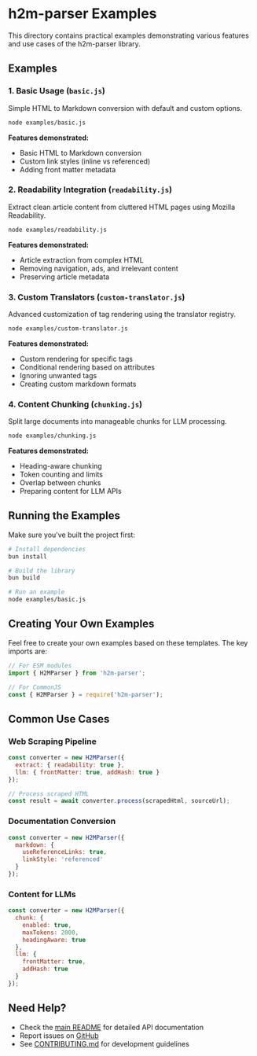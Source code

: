# h2m-parser Examples

This directory contains practical examples demonstrating various features and use cases of the h2m-parser library.

## Examples

### 1. Basic Usage (`basic.js`)

Simple HTML to Markdown conversion with default and custom options.

```bash
node examples/basic.js
```

**Features demonstrated:**
- Basic HTML to Markdown conversion
- Custom link styles (inline vs referenced)
- Adding front matter metadata

### 2. Readability Integration (`readability.js`)

Extract clean article content from cluttered HTML pages using Mozilla Readability.

```bash
node examples/readability.js
```

**Features demonstrated:**
- Article extraction from complex HTML
- Removing navigation, ads, and irrelevant content
- Preserving article metadata

### 3. Custom Translators (`custom-translator.js`)

Advanced customization of tag rendering using the translator registry.

```bash
node examples/custom-translator.js
```

**Features demonstrated:**
- Custom rendering for specific tags
- Conditional rendering based on attributes
- Ignoring unwanted tags
- Creating custom markdown formats

### 4. Content Chunking (`chunking.js`)

Split large documents into manageable chunks for LLM processing.

```bash
node examples/chunking.js
```

**Features demonstrated:**
- Heading-aware chunking
- Token counting and limits
- Overlap between chunks
- Preparing content for LLM APIs

## Running the Examples

Make sure you've built the project first:

```bash
# Install dependencies
bun install

# Build the library
bun build

# Run an example
node examples/basic.js
```

## Creating Your Own Examples

Feel free to create your own examples based on these templates. The key imports are:

```javascript
// For ESM modules
import { H2MParser } from 'h2m-parser';

// For CommonJS
const { H2MParser } = require('h2m-parser');
```

## Common Use Cases

### Web Scraping Pipeline

```javascript
const converter = new H2MParser({
  extract: { readability: true },
  llm: { frontMatter: true, addHash: true }
});

// Process scraped HTML
const result = await converter.process(scrapedHtml, sourceUrl);
```

### Documentation Conversion

```javascript
const converter = new H2MParser({
  markdown: {
    useReferenceLinks: true,
    linkStyle: 'referenced'
  }
});
```

### Content for LLMs

```javascript
const converter = new H2MParser({
  chunk: {
    enabled: true,
    maxTokens: 2000,
    headingAware: true
  },
  llm: {
    frontMatter: true,
    addHash: true
  }
});
```

## Need Help?

- Check the [main README](../README.md) for detailed API documentation
- Report issues on [GitHub](https://github.com/gustavovalverde/h2m-parser/issues)
- See [CONTRIBUTING.md](../CONTRIBUTING.md) for development guidelines